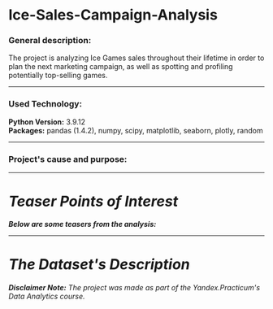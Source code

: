 # Ice-Sales-Campaign-Analysis
### **General description:**
The project is analyzing Ice Games sales throughout their lifetime in order to plan the next marketing campaign, as well as spotting and profiling potentially top-selling games.

---
### Used Technology:
**Python Version:** 3.9.12 <br>
**Packages:** pandas (1.4.2), numpy, scipy, matplotlib, seaborn, plotly, random

---
### **Project's cause and purpose:**

---
# ***Teaser Points of Interest***
***Below are some teasers from the analysis:***

---
# ***The Dataset's Description***

###### ***Disclaimer Note:*** *The project was made as part of the Yandex.Practicum's Data Analytics course.*
